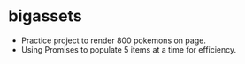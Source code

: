 # bigassets

- Practice project to render 800 pokemons on page.
- Using Promises to populate 5 items at a time for efficiency. 
